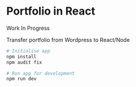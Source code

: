 # Portfolio in React

Work In Progress

Transfer portfolio from Wordpress to React/Node

```bash
# Initialise app
npm install
npm audit fix

# Run app for development
npm run dev
```